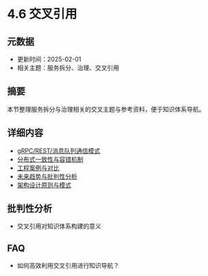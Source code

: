 # 4.6 交叉引用

## 元数据

- 更新时间：2025-02-01
- 相关主题：服务拆分、治理、交叉引用

## 摘要

本节整理服务拆分与治理相关的交叉主题与参考资料，便于知识体系导航。

## 详细内容

- [gRPC/REST/消息队列通信模式](../3.3.2_gRPC_REST_消息队列通信模式.md)
- [分布式一致性与容错机制](../3.3.3_分布式一致性与容错机制.md)
- [工程案例与对比](./4.3_工程案例与对比.md)
- [未来趋势与批判性分析](./4.5_未来趋势与批判性分析.md)
- [架构设计原则与模式](../../01_architecture_principles.md)

## 批判性分析

- 交叉引用对知识体系构建的意义

## FAQ

- 如何高效利用交叉引用进行知识导航？
